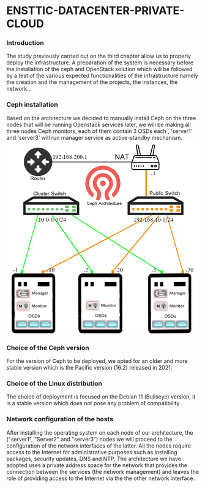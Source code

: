 # ENSTTIC-DATACENTER-PRIVATE-CLOUD
### Introduction 
The study previously carried out on the third chapter allow us to properly deploy the
infrastructure. A preparation of the system is necessary before the installation of the
ceph and OpenStack solution which will be followed by a test of the various expected
functionalities of the infrastructure namely the creation and the management of the
projects, the instances, the network...

### Ceph installation 
Based on the architecture we decided to manually install Ceph on the three nodes that will be running Openstack services later, we will be making all three nodes Ceph monitors, each of them contain 3 OSDs each , 'server1' and 'server3' will run manager service as active-standby mechanism.
![alt text](https://github.com/adel26/ENSTTIC-DATACENTER-PRIVATE-CLOUD/blob/main/cephdesign.png?raw=true)
### Choice of the Ceph version
For the version of Ceph to be deployed, we opted for an older and more stable version which is the Pacific version (16.2) released in 2021.
### Choice of the Linux distribution
The choice of deployment is focused on the Debian 11 (Bullseye) version, it is a stable version which does not pose any problem of compatibility .
### Network configuration of the hosts
After installing the operating system on each node of our architecture,  the ("server1", "Server2" and "server3") nodes we will proceed to the configuration of the network interfaces of the latter. All the nodes require access to the Internet for administrative purposes such as installing packages, security updates, DNS and NTP. The architecture we have adopted uses a private address space for the network that provides the connection between the services (the network management) and leaves the role of providing access to the Internet via the the other network interface.